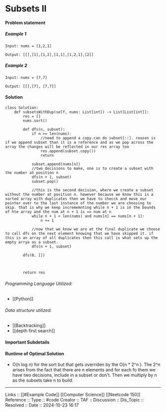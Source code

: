 # Subsets II

#### Problem statement


##### Example 1
```
Input: nums = [1,2,1]

Output: [[],[1],[1,2],[1,1],[1,2,1],[2]]
```
##### Example 2
```
Input: nums = [7,7]

Output: [[],[7], [7,7]]
```
#### Solution
```
class Solution:
    def subsetsWithDup(self, nums: List[int]) -> List[List[int]]:
        res = []
        nums.sort()

        def dfs(n, subset):
            if n >= len(nums):
	            //need to append a copy.can do subset[::]. reason is if we append subset than it is a reference and as we pop across the array the changes will be reflected in our res array too
                res.append(subset.copy())
                return
                
            subset.append(nums[n])
            //two decisions to make, one is to create a subset with the number at position n
            dfs(n + 1, subset)
            subset.pop()

			//this is the second decision, where we create a subset without the number at position n. however because we know this is a sorted array with duplicates then we have to checck and move our pointer over to the last instance of the number we are choosing to skip. that is why we keep incrememnting while n + 1 is in the bounds of hte array and the num at n + 1 is == num at n
            while n + 1 < len(nums) and nums[n] == nums[n + 1]:
                n += 1

			//now that we know we are at the final duplicate we choose to call dfs on the next element knowing that we have skipped it. if this is an array of all duplicates then this call is what sets up the empty arrya as a subset.
            dfs(n + 1, subset)

        dfs(0, [])

  

        return res
```

###### Programming Language Utilized:

- [[Python]]
###### Data structure utilized:

- [[Backtracking]]
- [[depth first search]]
#### Important Subdetails

#### Runtime of Optimal Solution

- O(n log n) for the sort but that gets overriden by the O(n * 2^n ). The 2^n arises from the fact that there are n elements and for each fo them we have two decisions, include in a subset or don't. Then we multiply by n as the subsets take n to build.
---
Links :: [[#Example Code]] [[Computer Science]] [[Neetcode 150]]
Reference ::
Type :: #code
Creator ::
TAF ::
Discussion ::
Dis_Topic :: 
Resolved ::
Date :: 2024-10-23 16:17

